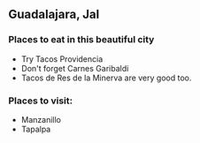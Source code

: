 ## Guadalajara, Jal

### Places to eat in this beautiful city
- Try Tacos Providencia
- Don't forget Carnes Garibaldi
- Tacos de Res de la Minerva are very good too.

### Places to visit:
- Manzanillo
- Tapalpa
